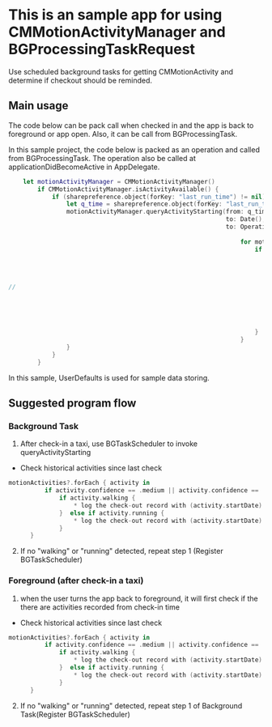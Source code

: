 # This is an sample app for using CMMotionActivityManager and BGProcessingTaskRequest

Use scheduled background tasks for getting CMMotionActivity and determine if checkout should be reminded.

## Main usage

The code below can be pack call when checked in and the app is back to foreground or app open. Also, it can be call from BGProcessingTask. 

In this sample project, the code below is packed as an operation and called from BGProcessingTask. The operation also be called at applicationDidBecomeActive in AppDelegate.

```swift 
	let motionActivityManager = CMMotionActivityManager()
        if CMMotionActivityManager.isActivityAvailable() {
            if (sharepreference.object(forKey: "last_run_time") != nil)  {
                let q_time = sharepreference.object(forKey: "last_run_time")as! Date
                motionActivityManager.queryActivityStarting(from: q_time,
                                                            to: Date(),
                                                            to: OperationQueue.main) { (motionActivities, error) in
                                                                
                                                                for motionActivity in motionActivities! {
                                                                    if motionActivity.confidence == CMMotionActivityConfidence.high&&(motionActivity.running||motionActivity.walking) {
                                                                        // Can directly call checkout function for real application
                                                                        // Apple suggest to push a local notification to user as if they wanna checkout
                                                                        // The logic below is to prevent checkout too short for testing purpose
                                                                        
//                                                                        print(motionActivity)
                                                                        if motionActivity.startDate > q_time.addingTimeInterval(10) {
                                                                            self.checkout(activity: motionActivity)
                                                                            sharepreference.set(motionActivity.startDate,forKey: "last_run_time")
                                                                            break
                                                                        }
                                                                    }
                                                                }
                }
            }
        }
```

In this sample, UserDefaults is used for sample data storing.

## Suggested program flow

### Background Task

1. After check-in a taxi, use BGTaskScheduler to invoke queryActivityStarting 

- Check historical activities since last check

``` swift
motionActivities?.forEach { activity in
          if activity.confidence == .medium || activity.confidence == .high {
              if activity.walking {
                  * log the check-out record with (activity.startDate) *
              }  else if activity.running {
                  * log the check-out record with (activity.startDate) *
              } 
      }
```
2. If no "walking" or "running" detected, repeat step 1 (Register BGTaskScheduler)

### Foreground (after check-in a taxi)

1. when the user turns the app back to foreground, it will first check if the there are activities recorded from check-in time
- Check historical activities since last check

``` swift
motionActivities?.forEach { activity in
          if activity.confidence == .medium || activity.confidence == .high {
              if activity.walking {
                  * log the check-out record with (activity.startDate) *
              }  else if activity.running {
                  * log the check-out record with (activity.startDate) *
              } 
      }
```
2. If no "walking" or "running" detected, repeat step 1 of Background Task(Register BGTaskScheduler)

